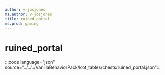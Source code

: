 ```yaml
---
author: v-josjones
ms.author: v-josjones
title: ruined_portal
ms.prod: gaming
---
```


# ruined_portal

:::code language="json" source="../../../VanillaBehaviorPack/loot_tables/chests/ruined_portal.json":::
